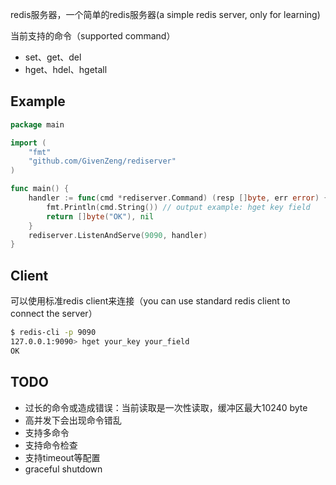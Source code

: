 redis服务器，一个简单的redis服务器(a simple redis server, only for learning)

当前支持的命令（supported command）
- set、get、del
- hget、hdel、hgetall


## Example
```go
package main

import (
	"fmt"
	"github.com/GivenZeng/rediserver"
)

func main() {
	handler := func(cmd *rediserver.Command) (resp []byte, err error) {
		fmt.Println(cmd.String()) // output example: hget key field
		return []byte("OK"), nil
	}
	rediserver.ListenAndServe(9090, handler)
}
```

## Client
可以使用标准redis client来连接（you can use standard redis client to connect the server）
```sh
$ redis-cli -p 9090
127.0.0.1:9090> hget your_key your_field
OK
```


## TODO
- 过长的命令或造成错误：当前读取是一次性读取，缓冲区最大10240 byte
- 高并发下会出现命令错乱
- 支持多命令
- 支持命令检查
- 支持timeout等配置
- graceful shutdown